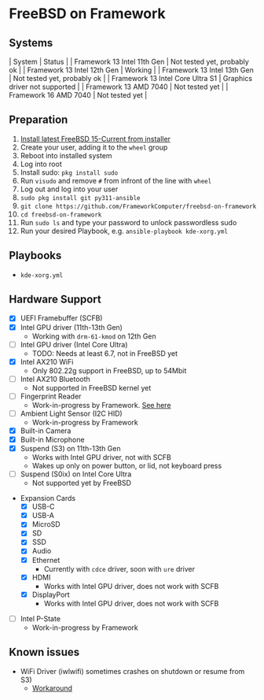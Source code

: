 # FreeBSD on Framework

## Systems

| System                           | Status                        |
| Framework 13 Intel 11th Gen      | Not tested yet, probably ok   |
| Framework 13 Intel 12th Gen      | Working                       |
| Framework 13 Intel 13th Gen      | Not tested yet, probably ok   |
| Framework 13 Intel Core Ultra S1 | Graphics driver not supported |
| Framework 13 AMD 7040            | Not tested yet                |
| Framework 16 AMD 7040            | Not tested yet                |

## Preparation

1. [Install latest FreeBSD 15-Current from installer](installation-instructions.md)
2. Create your user, adding it to the `wheel` group
3. Reboot into installed system
4. Log into root
5. Install sudo: `pkg install sudo`
6. Run `visudo` and remove `#` from infront of the line with `wheel`
7. Log out and log into your user
8. `sudo pkg install git py311-ansible`
9. `git clone https://github.com/FrameworkComputer/freebsd-on-framework`
10. `cd freebsd-on-framework`
11. Run `sudo ls` and type your password to unlock passwordless sudo
12. Run your desired Playbook, e.g. `ansible-playbook kde-xorg.yml`

## Playbooks

- `kde-xorg.yml`

## Hardware Support

- [x] UEFI Framebuffer (SCFB)
- [x] Intel GPU driver (11th-13th Gen)
  - Working with `drm-61-kmod` on 12th Gen
- [ ] Intel GPU driver (Intel Core Ultra)
  - TODO: Needs at least 6.7, not in FreeBSD yet
- [x] Intel AX210 WiFi
  - Only 802.22g support in FreeBSD, up to 54Mbit
- [ ] Intel AX210 Bluetooth
  - Not supported in FreeBSD kernel yet
- [ ] Fingerprint Reader
  - Work-in-progress by Framework. [See here](fingerprint-reader.md)
- [ ] Ambient Light Sensor (I2C HID)
  - Work-in-progress by Framework
- [x] Built-in Camera
- [x] Built-in Microphone
- [x] Suspend (S3) on 11th-13th Gen
  - Works with Intel GPU driver, not with SCFB
  - Wakes up only on power button, or lid, not keyboard press
- [ ] Suspend (S0ix) on Intel Core Ultra
  - Not supported yet by FreeBSD
- Expansion Cards
  - [x] USB-C
  - [x] USB-A
  - [x] MicroSD
  - [x] SD
  - [x] SSD
  - [x] Audio
  - [x] Ethernet
    - Currently with `cdce` driver, soon with `ure` driver
  - [x] HDMI
    - Works with Intel GPU driver, does not work with SCFB
  - [x] DisplayPort
    - Works with Intel GPU driver, does not work with SCFB
- [ ] Intel P-State
  - Work-in-progress by Framework

## Known issues

- WiFi Driver (iwlwifi) sometimes crashes on shutdown or resume from S3)
  - [Workaround](https://bugs.freebsd.org/bugzilla/show_bug.cgi?id=263632)
